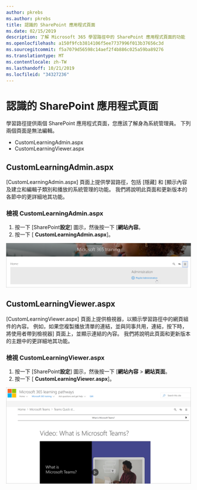 ```yaml
---
author: pkrebs
ms.author: pkrebs
title: 認識的 SharePoint 應用程式頁面
ms.date: 02/15/2019
description: 了解 Microsoft 365 學習路徑中的 SharePoint 應用程式頁面的功能
ms.openlocfilehash: a150f9fcb3814106f5ee7737996f013b37656c3d
ms.sourcegitcommit: f5a7079d56598c14aef2f4b886c025a59ba89276
ms.translationtype: MT
ms.contentlocale: zh-TW
ms.lasthandoff: 10/21/2019
ms.locfileid: "34327236"
---
```

# <a name="get-to-know-the-sharepoint-application-pages"></a>認識的 SharePoint 應用程式頁面

學習路徑提供兩個 SharePoint 應用程式頁面，您應該了解身為系統管理員。 下列兩個頁面是無法編輯。 

- CustomLearningAdmin.aspx
- CustomLearningViewer.aspx

## <a name="customlearningadminaspx"></a>CustomLearningAdmin.aspx

[CustomLearningAdmin.aspx] 頁面上提供學習路徑，包括 [隱藏] 和 [顯示內容及建立和編輯子類別和播放的系統管理的功能。 我們將說明此頁面和更新版本的各節中的更詳細地其功能。

### <a name="view-customlearningadminaspx"></a>檢視 CustomLearningAdmin.aspx

1. 按一下 [SharePoint**設定**] 圖示，然後按一下 [**網站內容**。 
2. 按一下 [ **CustomLearningAdmin.aspx**]。 

![cg adminapppage.png](media/cg-adminapppage.png)

## <a name="customlearningvieweraspx"></a>CustomLearningViewer.aspx
[CustomLearningViewer.aspx] 頁面上提供檢視器，以顯示學習路徑中的網頁組件的內容。 例如，如果您複製播放清單的連結，並與同事共用，連結，按下時，將使用者帶到檢視器] 頁面上，並顯示連結的內容。 我們將說明此頁面和更新版本的主題中的更詳細地其功能。

### <a name="view-customlearningvieweraspx"></a>檢視 CustomLearningViewer.aspx

1. 按一下 [SharePoint**設定**] 圖示，然後按一下 [**網站內容** > **網站頁面**。 
2. 按一下 [ **CustomLearningViewer.aspx**]。 

![cg viewerapppage.png](media/cg-viewerapppage.png)

